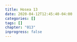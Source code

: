 ```yaml
---
title: Hosea 13
date: 2020-04-12T12:45:40-04:00
categories: []
tags: []
chapter: "013"
inprogress: false
---
```


